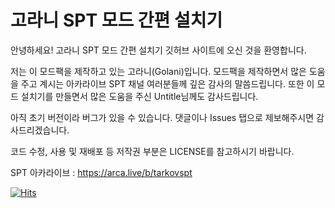 # 고라니 SPT 모드 간편 설치기

안녕하세요! 고라니 SPT 모드 간편 설치기 깃허브 사이트에 오신 것을 환영합니다.

저는 이 모드팩을 제작하고 있는 고라니(Golani)입니다.
모드팩을 제작하면서 많은 도움을 주고 계시는 아카라이브 SPT 채널 여러분들께 깊은 감사의 말씀드립니다.
또한 이 모드 설치기를 만들면서 많은 도움을 주신 Untitle님께도 감사드립니다.

아직 초기 버전이라 버그가 있을 수 있습니다. 
댓글이나 Issues 탭으로 제보해주시면 감사드리겠습니다.

코드 수정, 사용 및 재배포 등 저작권 부분은 LICENSE를 참고하시기 바랍니다.

SPT 아카라이브 : https://arca.live/b/tarkovspt

[![Hits](https://hits.seeyoufarm.com/api/count/incr/badge.svg?url=https%3A%2F%2Fgithub.com%2FGoLani11%2FGoLani.SPT.Mod.Installer&count_bg=%233DA6C8&title_bg=%23555555&icon=&icon_color=%23E7E7E7&title=hits&edge_flat=false)](https://hits.seeyoufarm.com)